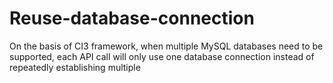 # Reuse-database-connection
On the basis of CI3 framework, when multiple MySQL databases need to be supported, each API call will only use one database connection instead of repeatedly establishing multiple
